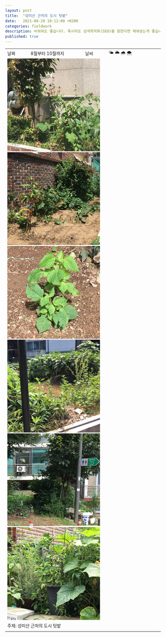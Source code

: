```yaml
---
layout: post
title:  "성미산 근처의 도시 텃밭"
date:   2021-08-29 10:12:00 +0200
categories: fieldwork
description: 비워둬도 좋습니다. 혹시라도 검색최적화(SEO)를 원한다면 채워넣는게 좋습니다.
published: true
---
```



<table>

  <tr>
    <td style="width: 15%;" >날짜</td>
    <td style="width: 35%;" >8월부터 10월까지</td>
    <td style="width: 15%;" >날씨</td>
    <td style="width: 35%;" >&#127780; &#127781; &#127783; &#127784; </td>
  </tr>
  <tr><td colspan=4> <img src="/asset/images/garden1.png" width="300px" /><img src="/asset/images/garden2.png" width="300px" /><img src="/asset/images/garden3.png" width="300px" /><img src="/asset/images/garden4.png" width="300px" /><img src="/asset/images/garden5.png" width="300px" /><img src="/asset/images/garden6.png" width="300px" /></td></tr>
  <tr><td colspan=4> 주제: 성미산 근처의 도시 텃밭 </td></tr>
  <tr><td colspan=4 class="notes">

</td></tr>
</table>


